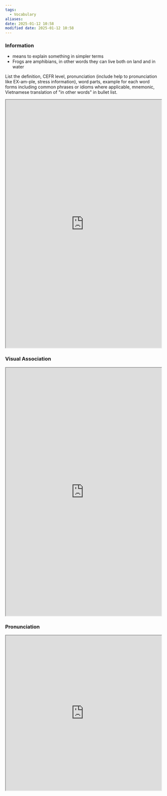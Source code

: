 ```yaml
---
tags:
  - Vocabulary
aliases:
date: 2025-01-12 10:58
modified date: 2025-01-12 10:58
---
```

### Information

- means to explain something in simpler terms
- Frogs are amphibians, in other words they can live both on land and in water

List the definition, CEFR level, pronunciation (include help to pronunciation like EX-am-ple, stress information), word parts, example for each word forms including common phrases or idioms where applicable, mnemonic, Vietnamese translation of "in other words" in bullet list.

<iframe
    height="800"
    width="100%"
    style="padding: 0; margin: 0;"
    src="https://www.perplexity.ai">
</iframe>

### Visual Association

<iframe
    height="800"
    width="100%"
    style="padding: 0; margin: 0;"
    src="https://www.google.com/search?tbm=isch&q=in other words">
</iframe>

### Pronunciation

<iframe
    height="500"
    width="100%"
    style="padding: 0; margin: 0;"
    src="https://www.google.com/search?q=how+to+pronounce+in other words&hl=en">
</iframe>